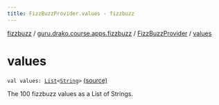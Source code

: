 ```yaml
---
title: FizzBuzzProvider.values - fizzbuzz
---
```


[fizzbuzz](../../index.html) / [guru.drako.course.apps.fizzbuzz](../index.html) / [FizzBuzzProvider](index.html) / [values](./values.html)

# values

`val values: `[`List`](https://kotlinlang.org/api/latest/jvm/stdlib/kotlin.collections/-list/index.html)`<`[`String`](https://kotlinlang.org/api/latest/jvm/stdlib/kotlin/-string/index.html)`>` [(source)](https://github.com/Drako/fizzbuzz-app/blob/master/src/main/kotlin/guru/drako/course/apps/fizzbuzz/FizzBuzzProvider.kt#L55)

The 100 fizzbuzz values as a List of Strings.

